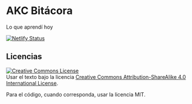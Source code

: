 # AKC Bitácora

Lo que aprendí hoy

[![Netlify Status](https://api.netlify.com/api/v1/badges/621fed22-789a-4df3-8bb6-c2b70c49878d/deploy-status)](https://app.netlify.com/sites/akc-bitacora/deploys)

## Licencias

<a rel="license" href="http://creativecommons.org/licenses/by-sa/4.0/"><img alt="Creative Commons License" style="border-width:0" src="https://i.creativecommons.org/l/by-sa/4.0/88x31.png" /></a><br />Usar el texto bajo la licencia <a rel="license" href="http://creativecommons.org/licenses/by-sa/4.0/">Creative Commons Attribution-ShareAlike 4.0 International License</a>.

Para el código, cuando corresponda, usar la licencia MIT.
